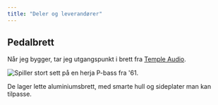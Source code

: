 ```yaml
---
title: "Deler og leverandører"
---
```

## Pedalbrett
Når jeg bygger, tar jeg utgangspunkt i brett fra [Temple Audio](https://www.templeaudio.com).
<html><img 
style="max-width: 300px;"
src="https://www.erlendmekkernice.cool/images/Sideplate-min.gif"
   title= "Spiller stort sett på en herja P-bass fra '61."
></html>

De lager lette aluminiumsbrett, med smarte hull og sideplater man kan tilpasse.